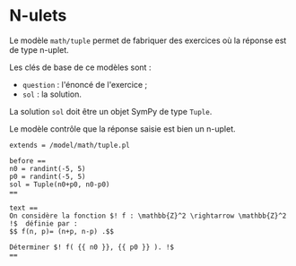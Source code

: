 # N-ulets

Le modèle `math/tuple` permet de fabriquer des exercices où la réponse est de type n-uplet.

Les clés de base de ce modèles sont :

  * `question` : l'énoncé de l'exercice ;
  * `sol` : la solution.

La solution `sol` doit être un objet SymPy de type `Tuple`.

Le modèle contrôle que la réponse saisie est bien un n-uplet. 

```
extends = /model/math/tuple.pl

before ==
n0 = randint(-5, 5)
p0 = randint(-5, 5)
sol = Tuple(n0+p0, n0-p0)
==

text ==
On considère la fonction $! f : \mathbb{Z}^2 \rightarrow \mathbb{Z}^2  !$  définie par :
$$ f(n, p)= (n+p, n-p) .$$

Déterminer $! f( {{ n0 }}, {{ p0 }} ). !$
==
```
